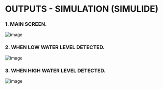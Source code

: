 # OUTPUTS - SIMULATION (SIMULIDE)
### 1. MAIN SCREEN.
![image](https://user-images.githubusercontent.com/101641134/163776261-cec39342-91d7-425b-9691-16836201fb47.png)
### 2. WHEN LOW WATER LEVEL DETECTED.
![image](https://user-images.githubusercontent.com/101641134/163776381-ad829f98-85e5-4b43-b9aa-3d78308c1957.png)
### 3. WHEN HIGH WATER LEVEL DETECTED.
![image](https://user-images.githubusercontent.com/101641134/163776441-83852241-c8cd-45e5-a321-cd6ddcceb9e0.png)
